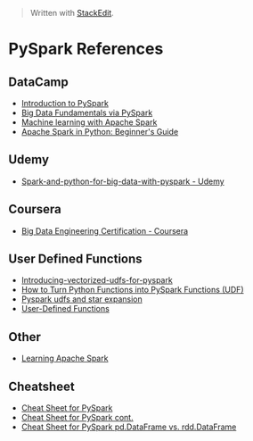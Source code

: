 


> Written with [StackEdit](https://stackedit.io/).

# PySpark References

## DataCamp
- [Introduction to PySpark](https://www.datacamp.com/courses/introduction-to-pyspark)
- [Big Data Fundamentals via PySpark](https://www.datacamp.com/courses/big-data-fundamentals-via-pyspark)
- [Machine learning with Apache Spark](https://www.datacamp.com/courses/machine-learning-with-apache-spark)
- [Apache Spark in Python: Beginner's Guide](https://www.datacamp.com/community/tutorials/apache-spark-python)
## Udemy
- [Spark-and-python-for-big-data-with-pyspark - Udemy](https://www.udemy.com/course/spark-and-python-for-big-data-with-pyspark/)
## Coursera
- [Big Data Engineering Certification - Coursera](https://www.coursera.org/specializations/big-data-engineering)
## User Defined Functions
- [Introducing-vectorized-udfs-for-pyspark](https://databricks.com/blog/2017/10/30/introducing-vectorized-udfs-for-pyspark.html)
- [How to Turn Python Functions into PySpark Functions (UDF)](https://changhsinlee.com/pyspark-udf/)
- [Pyspark udfs and star expansion](https://towardsdatascience.com/pyspark-udfs-and-star-expansion-b50f501dcb7b)
- [User-Defined Functions](https://docs.databricks.com/spark/latest/spark-sql/udf-python.html)

## Other

- [Learning Apache Spark](https://runawayhorse001.github.io/LearningApacheSpark/index.html#)

## Cheatsheet

- [Cheat Sheet for PySpark](https://runawayhorse001.github.io/LearningApacheSpark/_images/cheatSheet_pyspark1.jpg)
- [Cheat Sheet for PySpark cont.](https://runawayhorse001.github.io/LearningApacheSpark/_images/cheatSheet_pyspark2.jpg)
- [Cheat Sheet for PySpark pd.DataFrame vs. rdd.DataFrame](https://runawayhorse001.github.io/LearningApacheSpark/_images/cheatSheet_pdrdd.jpg)
<!--stackedit_data:
eyJoaXN0b3J5IjpbLTI4NTM1ODYxMCwtMTY3MTQyNjMwMywtMz
c2NDg0NjM4LC0zMTgxOTA4NzIsODY2MDA3MjA4LDEyMDgyODgx
NDAsMTc5MDQ5MDgwMV19
-->
